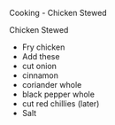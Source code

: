Cooking - Chicken Stewed

Chicken Stewed

- Fry chicken
- Add these
- cut onion
- cinnamon
- coriander whole
- black pepper whole
- cut red chillies (later)
- Salt